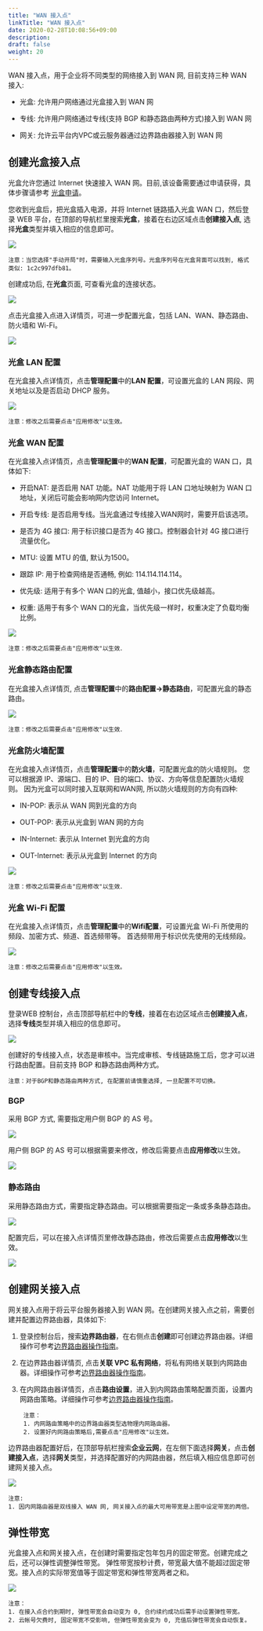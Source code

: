 ```yaml
---
title: "WAN 接入点"
linkTitle: "WAN 接入点"
date: 2020-02-28T10:08:56+09:00
description:
draft: false
weight: 20
---
```



WAN 接入点，用于企业将不同类型的网络接入到 WAN 网, 目前支持三种 WAN 接入: 

* 光盒: 允许用户网络通过光盒接入到 WAN 网

* 专线: 允许用户网络通过专线(支持 BGP 和静态路由两种方式)接入到 WAN 网

* 网关: 允许云平台内VPC或云服务器通过边界路由器接入到 WAN 网

## 创建光盒接入点

光盒允许您通过 Internet 快速接入 WAN 网。目前,该设备需要通过申请获得，具体步骤请参考 [光盒申请](../base)。

您收到光盒后，把光盒插入电源，并将 Internet 链路插入光盒 WAN 口，然后登录 WEB 平台，在顶部的导航栏里搜索**光盒**，接着在右边区域点击**创建接入点**, 选择**光盒**类型并填入相应的信息即可。

![](../../_images/create_wan_cpe.png)

    注意：当您选择"手动开局"时，需要输入光盒序列号。光盒序列号在光盒背面可以找到, 格式类似: 1c2c997dfb81。

创建成功后, 在**光盒**页面, 可查看光盒的连接状态。

![](../../_images/cpe_connection_status.png)

点击光盒接入点进入详情页，可进一步配置光盒，包括 LAN、WAN、静态路由、防火墙和 Wi-Fi。

![](../../_images/describe_wan_cpe.png)

### 光盒 LAN 配置

在光盒接入点详情页，点击**管理配置**中的**LAN 配置**，可设置光盒的 LAN 网段、网关地址以及是否启动 DHCP 服务。

![](../../_images/lan_config.png)

    注意：修改之后需要点击"应用修改"以生效。

### 光盒 WAN 配置

在光盒接入点详情页，点击**管理配置**中的**WAN 配置**，可配置光盒的 WAN 口，具体如下:

* 开启NAT: 是否启用 NAT 功能。NAT 功能用于将 LAN 口地址映射为 WAN 口地址，关闭后可能会影响网内您访问 Internet。

* 开启专线: 是否启用专线。当光盒通过专线接入WAN网时，需要开启该选项。

* 是否为 4G 接口: 用于标识接口是否为 4G 接口。控制器会针对 4G 接口进行流量优化。

* MTU: 设置 MTU 的值, 默认为1500。

* 跟踪 IP: 用于检查网络是否通畅, 例如: 114.114.114.114。

* 优先级: 适用于有多个 WAN 口的光盒, 值越小，接口优先级越高。

* 权重: 适用于有多个 WAN 口的光盒，当优先级一样时，权重决定了负载均衡比例。

![](../../_images/wan_config.png)

    注意：修改之后需要点击"应用修改"以生效．

### 光盒静态路由配置

在光盒接入点详情页, 点击**管理配置**中的**路由配置->静态路由**，可配置光盒的静态路由。

![](../../_images/describe_wan_cpe_route.png)

    注意：修改之后需要点击"应用修改"以生效．

### 光盒防火墙配置

在光盒接入点详情页，点击**管理配置**中的**防火墙**，可配置光盒的防火墙规则。
您可以根据源 IP、源端口、目的 IP、目的端口、协议、方向等信息配置防火墙规则。
因为光盒可以同时接入互联网和WAN网, 所以防火墙规则的方向有四种:

* IN-POP: 表示从 WAN 网到光盒的方向

* OUT-POP: 表示从光盒到 WAN 网的方向

* IN-Internet: 表示从 Internet 到光盒的方向

* OUT-Internet: 表示从光盒到 Internet 的方向

![](../../_images/describe_wan_cpe_firewall.png)

    注意：修改之后需要点击"应用修改"以生效．

### 光盒 Wi-Fi 配置

在光盒接入点详情页，点击**管理配置**中的**Wifi配置**，可设置光盒 Wi-Fi 所使用的频段、加密方式、频道、首选频带等。
首选频带用于标识优先使用的无线频段。

![](../../_images/describe_wan_cpe_wifi.png)

    注意：修改之后需要点击"应用修改"以生效。

## 创建专线接入点

登录WEB 控制台，点击顶部导航栏中的**专线**，接着在右边区域点击**创建接入点**，选择**专线**类型并填入相应的信息即可。

![](../../_images/create_wan_line.png)

创建好的专线接入点，状态是审核中。当完成审核、专线链路施工后，您才可以进行路由配置。目前支持 BGP 和静态路由两种方式。

    注意：对于BGP和静态路由两种方式, 在配置前请慎重选择, 一旦配置不可切换。

### BGP

采用 BGP 方式, 需要指定用户侧 BGP 的 AS 号。

![](../../_images/config_wan_line_bgp.png)

用户侧 BGP 的 AS 号可以根据需要来修改，修改后需要点击**应用修改**以生效。

![](../../_images/describe_wan_line_bgp.png)

### 静态路由

采用静态路由方式，需要指定静态路由。可以根据需要指定一条或多条静态路由。

![](../../_images/config_wan_line_route.png)

配置完后，可以在接入点详情页里修改静态路由，修改后需要点击**应用修改**以生效。

![](../../_images/describe_wan_line_route.png)

## 创建网关接入点

网关接入点用于将云平台服务器接入到 WAN 网。在创建网关接入点之前，需要创建并配置边界路由器，具体如下:

1. 登录控制台后，搜索**边界路由器**，在右侧点击**创建**即可创建边界路由器。详细操作可参考[边界路由器操作指南](../../../../../network/border_router/manual/border_user_guide)。

2. 在边界路由器详情页, 点击**关联 VPC 私有网络**，将私有网络关联到内网路由器。详细操作可参考[边界路由器操作指南](../../../../../network/border_router/manual/border_user_guide)。

3. 在内网路由器详情页，点击**路由设置**，进入到内网路由策略配置页面，设置内网路由策略。详细操作可参考[边界路由器操作指南](../../../../../network/border_router/manual/border_user_guide)。



        注意：
        1. 内网路由策略中的边界路由器类型选物理内网路由器。
        2. 设置好内网路由策略后,需要点击"应用修改"以生效。

边界路由器配置好后，在顶部导航栏搜索**企业云网**，在左侧下面选择**网关**，点击**创建接入点**，选择**网关**类型，并选择配置好的内网路由器，然后填入相应信息即可创建网关接入点。

![](../../_images/create_vpc_wan_access.png)

    注意: 
    1. 因内网路由器是双线接入 WAN 网, 网关接入点的最大可用带宽是上图中设定带宽的两倍。

## 弹性带宽

光盒接入点和网关接入点，在创建时需要指定包年包月的固定带宽。创建完成之后，还可以弹性调整弹性带宽。
弹性带宽按秒计费，带宽最大值不能超过固定带宽。接入点的实际带宽值等于固定带宽和弹性带宽两者之和。

![](../../_images/elastic.png)

    注意：
    1. 在接入点合约到期时, 弹性带宽会自动变为 0, 合约续约成功后需手动设置弹性带宽。
    2. 云帐号欠费时, 固定带宽不受影响, 但弹性带宽会变为 0, 充值后弹性带宽会自动恢复。
